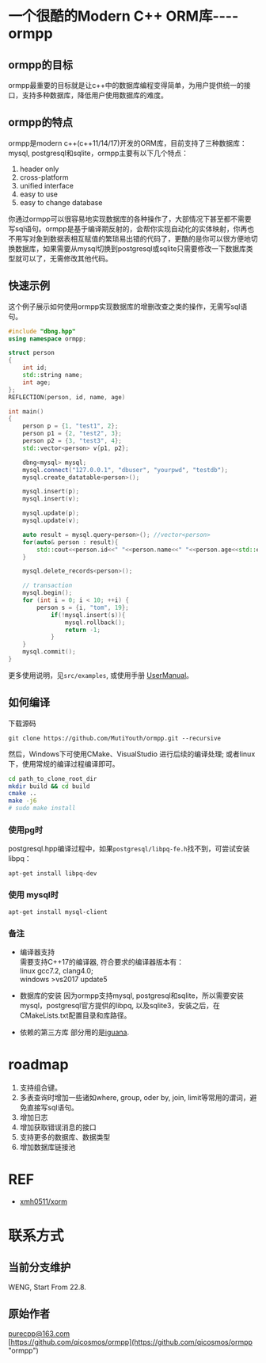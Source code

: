 # 一个很酷的Modern C++ ORM库----ormpp
## ormpp的目标
ormpp最重要的目标就是让c++中的数据库编程变得简单，为用户提供统一的接口，支持多种数据库，降低用户使用数据库的难度。

## ormpp的特点
ormpp是modern c++(c++11/14/17)开发的ORM库，目前支持了三种数据库：mysql, postgresql和sqlite，ormpp主要有以下几个特点：

1. header only
2. cross-platform 
3. unified interface 
4. easy to use 
5. easy to change database

你通过ormpp可以很容易地实现数据库的各种操作了，大部情况下甚至都不需要写sql语句。ormpp是基于编译期反射的，会帮你实现自动化的实体映射，你再也不用写对象到数据表相互赋值的繁琐易出错的代码了，更酷的是你可以很方便地切换数据库，如果需要从mysql切换到postgresql或sqlite只需要修改一下数据库类型就可以了，无需修改其他代码。

## 快速示例

这个例子展示如何使用ormpp实现数据库的增删改查之类的操作，无需写sql语句。

```c++
#include "dbng.hpp"
using namespace ormpp;

struct person
{
	int id;
	std::string name;
	int age;
};
REFLECTION(person, id, name, age)

int main()
{
	person p = {1, "test1", 2};
	person p1 = {2, "test2", 3};
	person p2 = {3, "test3", 4};
	std::vector<person> v{p1, p2};

	dbng<mysql> mysql;
	mysql.connect("127.0.0.1", "dbuser", "yourpwd", "testdb");
	mysql.create_datatable<person>();

	mysql.insert(p);
	mysql.insert(v);

	mysql.update(p);
	mysql.update(v);

	auto result = mysql.query<person>(); //vector<person>
	for(auto& person : result){
		std::cout<<person.id<<" "<<person.name<<" "<<person.age<<std::endl;
	}

	mysql.delete_records<person>();

	// transaction
	mysql.begin();
	for (int i = 0; i < 10; ++i) {
		person s = {i, "tom", 19};
			if(!mysql.insert(s)){
				mysql.rollback();
				return -1;
			}
	}
	mysql.commit();
}
```

更多使用说明，见`src/examples`, 或使用手册 [UserManual](User_Manual.md)。


## 如何编译
下载源码
```
git clone https://github.com/MutiYouth/ormpp.git --recursive
```
然后，Windows下可使用CMake、VisualStudio 进行后续的编译处理; 或者linux下，使用常规的编译过程编译即可。
```bash
cd path_to_clone_root_dir
mkdir build && cd build
cmake ..
make -j6
# sudo make install
```

###  使用pg时
postgresql.hpp编译过程中，如果`postgresql/libpq-fe.h`找不到，可尝试安装libpq：
```
apt-get install libpq-dev
```

### 使用 mysql时
```
apt-get install mysql-client
```


### 备注
* 编译器支持<br/>
需要支持C++17的编译器, 符合要求的编译器版本有：<br/>
linux gcc7.2, clang4.0; <br/>
windows >vs2017 update5

* 数据库的安装
因为ormpp支持mysql, postgresql和sqlite，所以需要安装mysql，postgresql官方提供的libpq, 以及sqlite3，安装之后，在CMakeLists.txt配置目录和库路径。

* 依赖的第三方库
部分用的是[iguana](https://github.com/qicosmos/iguana.git).


# roadmap

1. 支持组合键。 
2. 多表查询时增加一些诸如where, group, oder by, join, limit等常用的谓词，避免直接写sql语句。 
3. 增加日志 
4. 增加获取错误消息的接口 
5. 支持更多的数据库、数据类型
6. 增加数据库链接池

# REF
* [xmh0511/xorm](https://github.com/xmh0511/xorm)

# 联系方式
## 当前分支维护
WENG, Start From 22.8.

## 原始作者
purecpp@163.com  <br/>
[https://github.com/qicosmos/ormpp](https://github.com/qicosmos/ormpp "ormpp") <br/>

